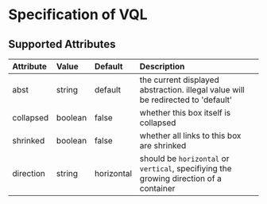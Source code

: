 # Specification of VQL

## Supported Attributes

| Attribute | Value | Default | Description |
| :-- | :-- | :-- | :-- |
| abst      | string  | default | the current displayed abstraction. illegal value will be redirected to 'default' |
| collapsed | boolean | false   | whether this box itself is collapsed |
| shrinked  | boolean | false   | whether all links to this box are shrinked |
| direction | string  | horizontal | should be `horizontal` or `vertical`, specifiying the growing direction of a container |
